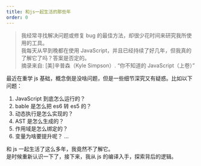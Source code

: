 ```yaml
---
title: 和js一起生活的那些年
order: 0
---
```


> 我经常寻找解决问题或修复 bug 的最佳方法，却很少花时间来研究我所使用的工具。  
> 我每天从早到晚都在使用 JavaScript，并且已经持续了好几年，但我真的了解它了吗？答案是否定的。  
> 摘录来自: [美]辛普森（Kyle Simpson）. “你不知道的 JavaScript（上卷）”

最近在重学 js 基础，概念倒是没啥问题，但是一些细节深究又有疑惑。比如以下问题：

1. JavaScript 到底怎么运行的？
2. bable 是怎么把 es6 转 es5 的？
3. 动态执行是怎么实现的？
4. AST 是怎么生成的？
5. 作用域是怎么绑定的？
6. 变量为啥要提升呢？
   ...

和 js 一起生活了这么多年，我竟然不了解它。  
是时候重新认识一下了，接下来，我从 js 的编译入手，探索背后的逻辑。
